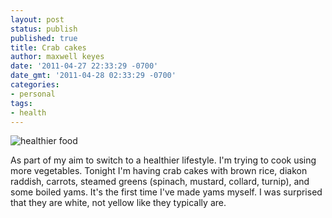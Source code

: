 ```yaml
---
layout: post
status: publish
published: true
title: Crab cakes
author: maxwell keyes
date: '2011-04-27 22:33:29 -0700'
date_gmt: '2011-04-28 02:33:29 -0700'
categories:
- personal
tags:
- health
---
```


![healthier food](http://redconfetti-assets.s3-us-west-2.amazonaws.com/images/posts/healthier-food.jpg "healthier food")

As part of my aim to switch to a healthier lifestyle. I'm trying to cook using more vegetables. Tonight I'm having
crab cakes with brown rice, diakon raddish, carrots, steamed greens (spinach, mustard, collard, turnip), and some
boiled yams. It's the first time I've made yams myself. I was surprised that they are white, not yellow like they
typically are.

